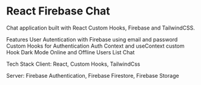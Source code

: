 # React Firebase Chat
 Chat application built with React Custom Hooks, Firebase and TailwindCSS.

Features
User Autentication with Firebase using email and password
Custom Hooks for Authentication
Auth Context and useContext custom Hook
Dark Mode
Online and Offline Users List
Chat

Tech Stack
Client: React, Custom Hooks, TailwindCss

Server: Firebase Authentication, Firebase Firestore, Firebase Storage
